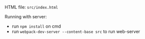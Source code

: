 HTML file: ```src/index.html```

Running with server:
* run ```npm install``` on cmd
* run ```webpack-dev-server --content-base src``` to run web-server
